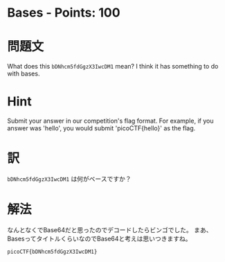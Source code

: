 # Bases - Points: 100
# 問題文
What does this `bDNhcm5fdGgzX3IwcDM1` mean? I think it has something to do with bases.

# Hint
Submit your answer in our competition's flag format. For example, if you answer was 'hello', you would submit 'picoCTF{hello}' as the flag.

# 訳
`bDNhcm5fdGgzX3IwcDM1` は何がベースですか？

# 解法
なんとなくでBase64だと思ったのでデコードしたらビンゴでした。
まあ、BasesってタイトルくらいなのでBase64と考えは思いつきますね。

```
picoCTF{bDNhcm5fdGgzX3IwcDM1}
```

